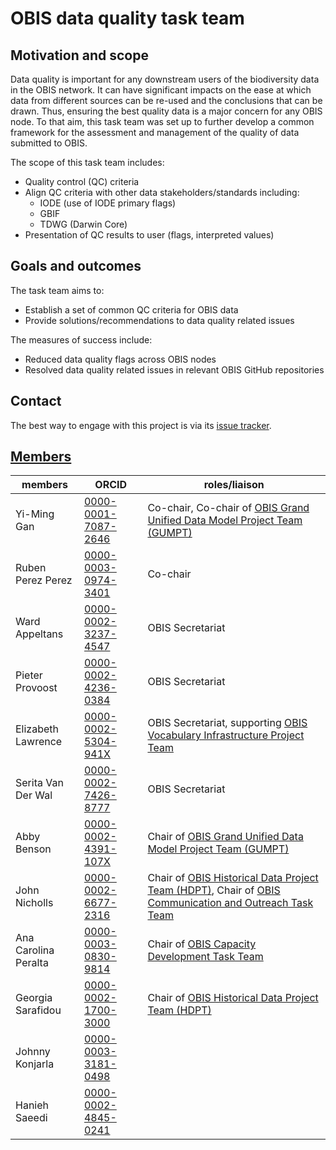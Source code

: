 # OBIS data quality task team

## Motivation and scope

Data quality is important for any downstream users of the biodiversity data in the OBIS network. It can have significant impacts on the ease at which data from different sources can be re-used and the conclusions that can be drawn. Thus, ensuring the best quality data is a major concern for any OBIS node. To that aim, this task team was set up to further develop a common framework for the assessment and management of the quality of data submitted to OBIS. 

The scope of this task team includes:

- Quality control (QC) criteria 
- Align QC criteria with other data stakeholders/standards including:
	- IODE (use of IODE primary flags)
	- GBIF
	- TDWG (Darwin Core)
- Presentation of QC results to user (flags, interpreted values)

## Goals and outcomes

The task team aims to: 

- Establish a set of common QC criteria for OBIS data
- Provide solutions/recommendations to data quality related issues

The measures of success include:

- Reduced data quality flags across OBIS nodes
- Resolved data quality related issues in relevant OBIS GitHub repositories

## Contact

The best way to engage with this project is via its [issue tracker](https://github.com/iobis/quality-taskteam/issues). 

## [Members](https://oceanexpert.org/group/441)

members | ORCID | roles/liaison
--|--|--
Yi-Ming Gan | [0000-0001-7087-2646](https://orcid.org/0000-0001-7087-2646) | Co-chair, Co-chair of [OBIS Grand Unified Data Model Project Team (GUMPT)](https://oceanexpert.org/group/482)
Ruben Perez Perez | [0000-0003-0974-3401](https://orcid.org/0000-0003-0974-3401) | Co-chair
Ward Appeltans | [0000-0002-3237-4547](https://orcid.org/0000-0002-3237-4547) | OBIS Secretariat
Pieter Provoost | [0000-0002-4236-0384](https://orcid.org/0000-0002-4236-0384) | OBIS Secretariat
Elizabeth Lawrence | [0000-0002-5304-941X](https://orcid.org/0000-0002-5304-941X) | OBIS Secretariat, supporting [OBIS Vocabulary Infrastructure Project Team](https://oceanexpert.org/group/442) 
Serita Van Der Wal | [0000-0002-7426-8777](https://orcid.org/0000-0002-7426-8777) | OBIS Secretariat
Abby Benson | [0000-0002-4391-107X](https://orcid.org/0000-0002-4391-107X) | Chair of [OBIS Grand Unified Data Model Project Team (GUMPT)](https://oceanexpert.org/group/482) 
John Nicholls | [0000-0002-6677-2316](https://orcid.org/0000-0002-6677-2316) | Chair of [OBIS Historical Data Project Team (HDPT)](https://oceanexpert.org/group/481), Chair of [OBIS Communication and Outreach Task Team](https://oceanexpert.org/group/431)
Ana Carolina Peralta | [0000-0003-0830-9814](https://orcid.org/0000-0003-0830-9814) |  Chair of [OBIS Capacity Development Task Team](https://oceanexpert.org/group/320) 
Georgia Sarafidou | [0000-0002-1700-3000](https://orcid.org/0000-0002-1700-3000) | Chair of [OBIS Historical Data Project Team (HDPT)](https://oceanexpert.org/group/481)
Johnny Konjarla | [0000-0003-3181-0498](https://orcid.org/0000-0003-3181-0498) 
Hanieh Saeedi | [0000-0002-4845-0241](https://orcid.org/0000-0002-4845-0241)



